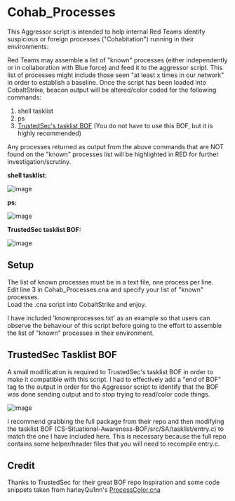 # Cohab_Processes
This Aggressor script is intended to help internal Red Teams identify suspicious or foreign processes ("Cohabitation") running in their environments.  

Red Teams may assemble a list of "known" processes (either independently or in collaboration with Blue force) and feed it to the aggressor script.  This list of processes might include those seen "at least x times in our network" in order to establish a baseline.  Once the script has been loaded into CobaltStrike, beacon output will be altered/color coded for the following commands:

1. shell tasklist
2. ps
3. [TrustedSec's tasklist BOF](https://github.com/trustedsec/CS-Situational-Awareness-BOF) (You do not have to use this BOF, but it is highly recommended)

Any processes returned as output from the above commands that are NOT found on the "known" processes list will be highlighted in RED for further investigation/scrutiny.

**shell tasklist:**

![image](https://user-images.githubusercontent.com/91164728/207487959-85b367ab-7d19-4567-92c7-3ef358122f79.png)

**ps:**

![image](https://user-images.githubusercontent.com/91164728/207488101-4aaf1c30-5737-4dcf-b0d0-f6331639847b.png)

**TrustedSec tasklist BOF:**

![image](https://user-images.githubusercontent.com/91164728/207488182-2722265a-f5cb-4562-bf6e-05819f8642d3.png)


## Setup
The list of known processes must be in a text file, one process per line.  
Edit line 3 in Cohab_Processes.cna and specify your list of "known" processes.  
Load the .cna script into CobaltStrike and enjoy.  

I have included 'knownprocesses.txt' as an example so that users can observe the behaviour of this script before going to the effort to assemble the list of "known" processes in their environment.

## TrustedSec Tasklist BOF
A small modification is required to TrustedSec's tasklist BOF in order to make it compatible with this script. I had to effectively add a "end of BOF" tag to the output in order for the Aggressor script to identify that the BOF was done sending output and to stop trying to read/color code things.

![image](https://user-images.githubusercontent.com/91164728/207489753-a7340b5c-da64-4c2f-8ea3-d68048ae08da.png)

I recommend grabbing the full package from their repo and then modifying the tasklist BOF (CS-Situational-Awareness-BOF/src/SA/tasklist/entry.c) to match the one I have included here.  This is necessary because the full repo contains some helper/header files that you will need to recompile entry.c.


## Credit

Thanks to TrustedSec for their great BOF repo
Inspiration and some code snippets taken from harleyQu1nn's [ProcessColor.cna](https://github.com/harleyQu1nn/AggressorScripts/blob/master/ProcessColor.cna)
